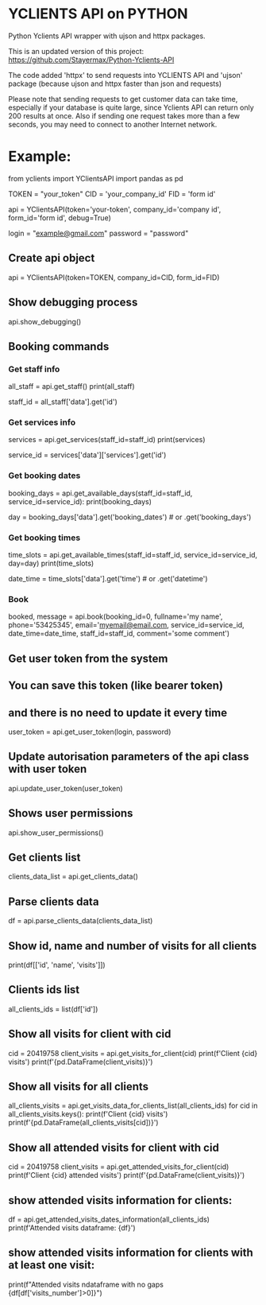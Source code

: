 # YCLIENTS API on PYTHON
Python Yclients API wrapper with ujson and httpx packages.

This is an updated version of this project: https://github.com/Stayermax/Python-Yclients-API

The code added 'httpx' to send requests into YCLIENTS API and 'ujson' package (because ujson and httpx faster than json and requests)

Please note that sending requests to get customer data can take time, especially if your database is quite large, since Yclients API can return only 200 results at once. Also if sending one request takes more than a few seconds, you may need to connect to another Internet network.

# Example:

from yclients import YClientsAPI
import pandas as pd


TOKEN = "your_token"
СID = 'your_company_id'
FID = 'form id'

api = YClientsAPI(token='your-token', company_id='company id', form_id='form id', debug=True)
                        
login = "example@gmail.com"
password = "password"

## Create api object
api = YClientsAPI(token=TOKEN, company_id=СID, form_id=FID)

## Show debugging process
api.show_debugging()

## Booking commands
### Get staff info
all_staff = api.get_staff()
print(all_staff)

staff_id = all_staff['data'].get('id')

### Get services info
services = api.get_services(staff_id=staff_id)
print(services)

service_id = services['data']['services'].get('id')

### Get booking dates
booking_days = api.get_available_days(staff_id=staff_id, service_id=service_id):
print(booking_days)

day = booking_days['data'].get('booking_dates')  # or .get('booking_days')

### Get booking times
time_slots = api.get_available_times(staff_id=staff_id, service_id=service_id, day=day)
print(time_slots)

date_time = time_slots['data'].get('time')  # or .get('datetime')

### Book
booked, message = api.book(booking_id=0, 
                           fullname='my name', 
                           phone='53425345', 
                           email='myemail@email.com, 
                           service_id=service_id, 
                           date_time=date_time, 
                           staff_id=staff_id, 
                           comment='some comment')

## Get user token from the system
## You can save this token (like bearer token)
##   and there is no need to update it every time
user_token = api.get_user_token(login, password)

## Update autorisation parameters of the api class with user token
api.update_user_token(user_token)

## Shows user permissions
api.show_user_permissions()

## Get clients list
clients_data_list = api.get_clients_data()

## Parse clients data
df = api.parse_clients_data(clients_data_list)
## Show id, name and number of visits for all clients
print(df[['id', 'name', 'visits']])

## Clients ids list
all_clients_ids = list(df['id'])

## Show all visits for client with cid
cid = 20419758
client_visits = api.get_visits_for_client(cid)
print(f'Client {cid} visits')
print(f'{pd.DataFrame(client_visits)}')

## Show all visits for all clients
all_clients_visits = api.get_visits_data_for_clients_list(all_clients_ids)
for cid in all_clients_visits.keys():
    print(f'Client {cid} visits')
    print(f'{pd.DataFrame(all_clients_visits[cid])}')

## Show all attended visits for client with cid
cid = 20419758
client_visits = api.get_attended_visits_for_client(cid)
print(f'Client {cid} attended visits')
print(f'{pd.DataFrame(client_visits)}')

## show attended visits information for clients:
df = api.get_attended_visits_dates_information(all_clients_ids)
print(f'Attended visits dataframe: {df}')

## show attended visits information for clients with at least one visit:
print(f"Attended visits ndataframe with no gaps {df[df['visits_number']>0]}")
